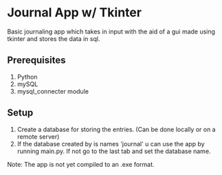 # Journal App w/ Tkinter
Basic journaling app which takes in input with the aid of a gui made using tkinter and stores the data in sql.

## Prerequisites
1. Python
2. mySQL
3. mysql_connecter module
   
## Setup
1. Create a database for storing the entries. (Can be done locally or on a remote server)
2. If the database created by is names 'journal' u can use the app by running main.py. If not go to the last tab and set the database name.
   
Note: The app is not yet compiled to an .exe format.
